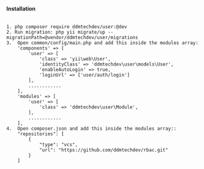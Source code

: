 <h4>Installation</h4>

<code>
1. php composer require ddmtechdev/user:@dev
2. Run migration: php yii migrate/up --migrationPath=@vendor/ddmtechdev/user/migrations
3.  Open common/config/main.php and add this inside the modules array:
    'components' => [
        'user' => [
            'class' => 'yii\web\User',
            'identityClass' => 'ddmtechdev\user\models\User',
            'enableAutoLogin' => true,
            'loginUrl' => ['user/auth/login']
        ],
        ............
    ],
    'modules' => [
        'user' => [
            'class' => 'ddmtechdev\user\Module',
        ],
        ............
    ],
4.  Open composer.json and add this inside the modules array:: 
    "repositories": [
        {
            "type": "vcs",
            "url": "https://github.com/ddmtechdev/rbac.git"
        }
    ]
</code>